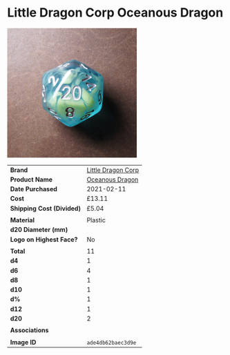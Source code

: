 # Little Dragon Corp Oceanous Dragon

<img src="https://raw.githubusercontent.com/jesskelsall/astarus-images/main/dice/ade4db62baec3d9e.jpg" height="300" />

|||
| --- | --- |
| **Brand** | [Little Dragon Corp](https://littledragoncorp.com/) |
| **Product Name** | [Oceanous Dragon](https://littledragoncorp.com/product/oceanous-dragon-dice/) |
| **Date Purchased** | 2021-02-11 |
| **Cost** | £13.11 |
| **Shipping Cost (Divided)** | £5.04 |
||
| **Material** | Plastic |
| **d20 Diameter (mm)** | |
| **Logo on Highest Face?** | No |
||
| **Total** | 11 |
| **d4** | 1 |
| **d6** | 4 |
| **d8** | 1 |
| **d10** | 1 |
| **d%** | 1 |
| **d12** | 1 |
| **d20** | 2 |
||
| **Associations** | |
||
| **Image ID** | `ade4db62baec3d9e` |
